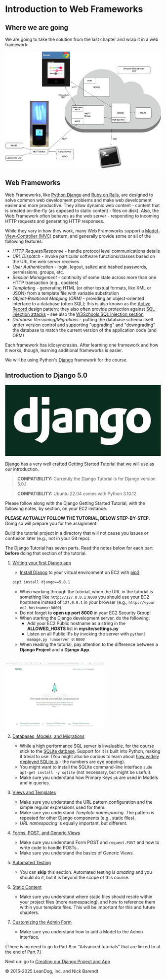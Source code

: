 # Introduction to Web Frameworks

## Where we are going

We are going to take the solution from the last chapter and wrap it in a web framework:

![architecture with web framework](Images/lampi_system_chapter_06.png)

## Web Frameworks

Web Frameworks, like [Python Django](https://www.djangoproject.com/) and [Ruby on Rails](http://rubyonrails.org/), are designed to solve common web development problems and make web development easier and more productive.  They allow dynamic web content - content that is created on-the-fly (as opposed to static content - files on disk).  Also, the Web Framework often behaves as the web server - responding to incoming HTTP requests and generating HTTP responses.

While they vary in how they work, many Web Frameworks support a [Model-View-Controller (MVC)](https://en.wikipedia.org/wiki/Model%E2%80%93view%E2%80%93controller) pattern, and generally provide some or all of the following features:

* *HTTP Request/Response* - handle protocol level communications details
* *URL Dispatch* - invoke particular software functions/classes based on the URL the web server receives
* *User Authentication* - login, logout, salted and hashed passwords, permissions, groups, etc.
* *Session Management* - continuity of some state across more than one HTTP transaction (e.g., cookies)
* *Templating* - generating HTML (or other textual formats, like XML or JSON) from a template file with variable substitution
* *Object-Relational Mapping (ORM)* - providing an object-oriented interface to a database (often SQL); this is also known as the [Active Record ](https://en.wikipedia.org/wiki/Active_record_pattern) design pattern; they also often provide protection against [SQL-injection attacks](https://en.wikipedia.org/wiki/SQL_injection) - see also the [W3Schools SQL injection section](https://www.w3schools.com/sql/sql_injection.asp)
* *Database Versioning/Migrations* - putting the database schema itself under version control and supporting "upgrading" and "downgrading" the database to match the current version of the application code (and ORM)

Each framework has idiosyncrasies.  After learning one framework and how it works, though, learning additional frameworks is easier.

We will be using Python's [Django](https://www.djangoproject.com/) framework for the course.

## Introduction to Django 5.0

![](Images/django-logo-negative.png)

[Django](https://www.djangoproject.com/) has a very well crafted Getting Started Tutorial that we will use as our introduction.

> **COMPATIBILITY:** Currently the Django Tutorial is for Django version 5.0.1

> **COMPATIBILITY:** Ubuntu 22.04 comes with Python 3.10.12

Please follow along with the Django Getting Started Tutorial, with the following notes, by section, on your EC2 instance.  

**PLEASE ACTUALLY FOLLOW THE TUTORIAL, BELOW STEP-BY-STEP.**  Doing so will prepare you for the assignment.

Build the tutorial project in a directory that will not cause you issues or confusion later (e.g., not in your Git repo).

The Django Tutorial has seven parts.  Read the notes below for each part **before** doing that section of the tutorial.

1. [Writing your first Django app](https://docs.djangoproject.com/en/5.0/intro/tutorial01/)

    * [Install Django](https://docs.djangoproject.com/en/5.0/intro/install/) to your virtual environment on EC2 with [pip3](https://docs.djangoproject.com/en/5.0/topics/install/#installing-an-official-release-with-pip)

    ```bash
    pip3 install django==5.0.1
    ```
    
    * When working through the tutorial, when the URL in the tutorial is something like `http://127.0.0.1:8000` you should use your EC2 hostname instead of `127.0.0.1` in your browser (e.g., `http://<your ec2 hostname>:8000`).
    * Do not forget to **open up port 8000** in your EC2 Security Group!
    * When starting the Django development server, do the following:
        * Add your EC2 Public hostname as a string in the **ALLOWED_HOSTS** list in **mysite/settings.py**
        * Listen on all Public IPs by invoking the server with `python3 manage.py runserver 0:8000`
    * When reading the tutorial, pay attention to the difference between a **Django Project** and a **Django App**.
    <br/>
![](Images/django_tutorial_initial_page.gif)

2. [Databases, Models, and Migrations](https://docs.djangoproject.com/en/5.0/intro/tutorial02/)
    * While a high performance SQL server is invaluable, for the course stick to the [SQLite datbase](https://www.sqlite.org/).  Support for it is built into Python, making it trivial to use.   (You might also be curious to learn about [how widely deployed SQLite is](https://www.sqlite.org/mostdeployed.html) - the numbers are eye popping).
    * You might want to install the SQLite command-line interface `sudo apt-get install -y sqlite` (not necessary, but might be useful).
    * Make sure you understand how Primary Keys `pk` are used in Models and in queries.
  
3. [Views and Templates](https://docs.djangoproject.com/en/5.0/intro/tutorial03/)
    * Make sure you understand the URL pattern configuration and the simple regular expressions used for them.
    * Make sure you understand _Template namespacing_.  The pattern is repeated for other Django components (e.g., static files).
    * _URL namespacing_ is equally important, but different.
    
4. [Forms, POST, and Generic Views](https://docs.djangoproject.com/en/5.0/intro/tutorial04/)
    * Make sure you understand Form POST and `request.POST` and how to write code to handle POSTs..
    * Make sure you understand the basics of Generic Views.
    
5. [Automated Testing](https://docs.djangoproject.com/en/5.0/intro/tutorial05/)
    * You can **skip** this section.  Automated testing is *amazing* and you should do it, but it is beyond the scope of this course.

6. [Static Content](https://docs.djangoproject.com/en/5.0/intro/tutorial06/)
    * Make sure you understand where static files should reside within your project files (more namespacing), and how to reference them within your template files.  This will be important for this and future chapters.
 
7. [Customizing the Admin Form](https://docs.djangoproject.com/en/5.0/intro/tutorial07/)
    * Make sure you understand how to add a Model to the Admin interface.

(There is no need to go to Part 8 or "Advanced tutorials" that are linked to at the end of Part 7.)



Next up: go to [Creating our Django Project and App](../06.2_Creating_our_Django_Project_and_App/README.md)

&copy; 2015-2025 LeanDog, Inc. and Nick Barendt
